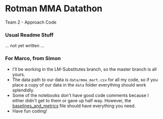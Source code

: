 # Rotman MMA Datathon
Team 2 - Approach Code
### Usual Readme Stuff
... not yet written ...

### For Marco, from Simon
- I'll be working in the LM-Substitutes branch, so the master branch is all 
yours. 
- The data path to our data is ``data/mma_mart.csv`` for all my code, so if 
you place a copy of our data in the ``data`` folder everything should work 
splendidly.
- Some of the notebooks don't have good code comments because I either didn't 
get to them or gave up half way. However, the 
[baselines_and_metrics](baselines_and_metrics.ipynb) file should have everything
 you need.
- Have fun coding!
